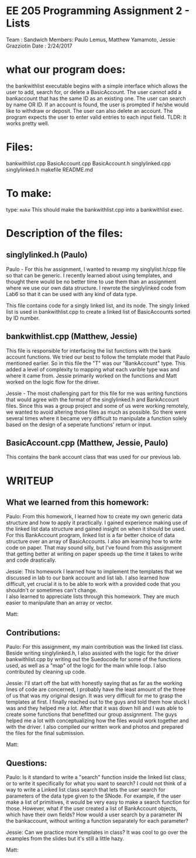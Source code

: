 # EE 205 Programming Assignment 2 - Lists

Team   : Sandwich
Members: Paulo Lemus, Matthew Yamamoto, Jessie Grazziotin
Date   : 2/24/2017

# what our program does:

the bankwithlist executable begins with a simple interface which
allows the user to add, search for, or delete a BasicAccount.
The user cannot add a bankaccount that has the same ID as an existing one.
The user can search by name OR ID. If an account is found, the user is
prompted if he/she would like to withdraw or deposit.
The user can also delete an account.
The program expects the user to enter valid entries to each input field.
TLDR: It works pretty well.

# Files:

bankwithlist.cpp
BasicAccount.cpp
BasicAccount.h
singlylinked.cpp
singlylinked.h
makefile
README.md

# To make:

type: `make`
This should make the bankwithlist.cpp into a bankwithlist exec.

# Description of the files:

## singlylinked.h (Paulo)
Paulo - For this hw assignment, I wanted to revamp my singlylist.h/cpp
file so that can be generic. I recently learned about using templates, 
and thought there would be no better time to use them than an assignment
where we use our own data structure. I rewrote the singlylinked code from
Lab6 so that it can be used with any kind of data type. 

This file contains code for a singly linked list, and its node.
The singly linked list is used in bankwithlist.cpp to create
a linked list of BasicAccounts sorted by ID number.

## bankwithlist.cpp (Matthew, Jessie)

This file is responsible for interfacing the list functions with the bank account functions. 
We tried our best to follow the template model that Paulo mentioned earlier. So in this file the "T" was 
our "BankAccount" type. This added a level of complexity to mapping what each varible type was and 
where it came from. Jessie primarily worked on the functions and Matt worked on the logic flow
for the driver. 

Jessie -
The most challenging part for this file for me was writing functions that would 
agree with the format of the singlylinked.h and BankAccount files. Since this was a group
project and some of us were working remotely, we wanted to avoid altering those files as much as 
possible. So there were several times where it became very difficult to manipulate a function solely
based on the design of a seperate functions' return or input. 

## BasicAccount.cpp (Matthew, Jessie, Paulo)

This contains the bank account class that was used for our previous lab.

# WRITEUP

## What we learned from this homework:
Paulo:
From this homework, I learned how to create my own generic data structure
and how to apply it practically. I gained experience making use of 
the linked list data structure and gained insight on when it should
be used.
For this BankAccount program, linked list is a far better choice
of data structure over an array of BasicAccounts.
I also am learning how to write code on paper. That may sound silly,
but I've found from this assignment that getting better at writing on
paper speeds up the time it takes to write and code drastically.

Jessie: 
This homework I learned how to implement the templates that we discussed in lab to
our bank account and list lab. I also learned how difficult, yet crucial it is to be able to work with a 
provided code that you shouldn't or sometimes can't change.  
I also learned to appreciate lists through this homework. They are much easier to manipulate 
than an array or vector. 

Matt:

## Contributions:
Paulo:
For this assignment, my main contribution was the linked list
class. Beside writing singlylinked.h, I also assisted with the
logic for the driver bankwithlist.cpp by writing out the Suedocode 
for some of the functions used, as well as a "map" of the logic
for the main while loop. I also contributed by cleaning up code.

Jessie: 
I'll start off the bat with honestly saying that as far as the working lines of code are 
concerned, I probably have the least amount of the three of us that was my original design. 
It was very difficult for me to grasp the templates at first. I finally reached out to the guys and 
told them how stuck I was and they helped me a lot. After that it was down hill and I was able to 
create some functions that benefitted our group assignment.
The guys helped me a lot with conceptualizing how the files would work together and with the 
driver. I also compiled our written work and photos and prepared the files for the final submission. 

Matt:

## Questions:
Paulo:
Is it standard to write a "search" function inside the linked list
class, or to write it specifically for what you want to search?
I could not think of a way to write a Linked list class search that
lets the user search for parameters of the data type given to the SNode.
For example, if the user make a list of primitives, it would be very easy
to make a search function for those. However, what if the user created a
list of BankAccount objects, which have their own fields? How would a user
search by a parameter IN the bankaccount, without writing a function
separately for each parameter?

Jessie: 
Can we practice more templates in class? It was cool to go over the examples from the slides but it's 
still a little hazy. 

Matt:
